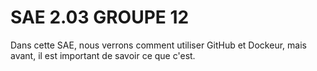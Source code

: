 # SAE 2.03 GROUPE 12

Dans cette SAE, nous verrons comment utiliser GitHub et Dockeur, mais avant, il est important de savoir ce que c'est.
